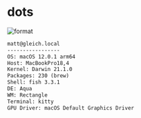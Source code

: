 
# dots

![format](https://github.com/gleich/dots/workflows/format/badge.svg)

```txt
matt@gleich.local 
----------------- 
OS: macOS 12.0.1 arm64 
Host: MacBookPro18,4 
Kernel: Darwin 21.1.0 
Packages: 230 (brew) 
Shell: fish 3.3.1 
DE: Aqua 
WM: Rectangle 
Terminal: kitty 
GPU Driver: macOS Default Graphics Driver 
```
